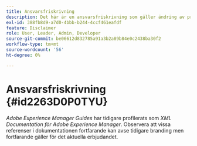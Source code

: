 ```yaml
---
title: Ansvarsfriskrivning
description: Det här är en ansvarsfriskrivning som gäller ändring av produktnamn för XML Documentation för Adobe Experience Manager till AEM
exl-id: 388fb8d9-a7d0-4bbb-b244-4ccf461eafdf
feature: Disclaimer
role: User, Leader, Admin, Developer
source-git-commit: be06612d832785a91a3b2a89b84e0c2438ba30f2
workflow-type: tm+mt
source-wordcount: '56'
ht-degree: 0%

---
```


# Ansvarsfriskrivning {#id2263D0P0TYU}

*Adobe Experience Manager Guides* har tidigare profilerats som *XML Documentation för Adobe Experience Manager*. Observera att vissa referenser i dokumentationen fortfarande kan avse tidigare branding men fortfarande gäller för det aktuella erbjudandet.
